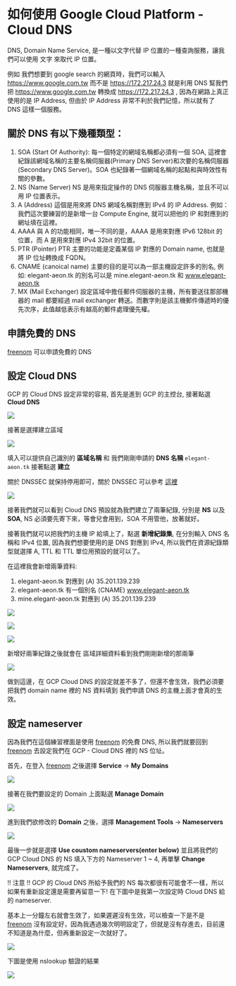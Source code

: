 # 如何使用 Google Cloud Platform - Cloud DNS

DNS, Domain Name Service, 是一種以文字代替 IP 位置的一種查詢服務，讓我們可以使用 文字 來取代 IP 位置。

例如 我們想要到 google search 的網頁時，我們可以輸入 https://www.google.com.tw 而不是 https://172.217.24.3 就是利用 DNS 幫我們把 https://www.google.com.tw 轉換成 https://172.217.24.3 , 因為在網路上真正使用的是 IP Address, 但由於 IP Address 非常不利於我們記憶，所以就有了 DNS 這樣一個服務。

## 關於 DNS 有以下幾種類型：

1. SOA (Start Of Authority):
   每一個特定的網域名稱都必須有一個 SOA, 這裡會紀錄該網域名稱的主要名稱伺服器(Primary DNS Server)和次要的名稱伺服器(Secondary DNS Server)。SOA 也紀錄著一個網域名稱的起點和與時效性有關的參數。
1. NS (Name Server)
   NS 是用來指定操作的 DNS 伺服器主機名稱，並且不可以用 IP 位置表示。
1. A (Address)
   這個是用來將 DNS 網域名稱對應到 IPv4 的 IP Address. 例如：我們這次要練習的是新增一台 Compute Engine, 就可以把他的 IP 和對應到的網址填在這裡。
1. AAAA
   與 A 的功能相同，唯一不同的是，AAAA 是用來對應 IPv6 128bit 的 位置，而 A 是用來對應 IPv4 32bit 的位置。
1. PTR (Pointer)
   PTR 主要的功能是定義某個 IP 對應的 Domain name, 也就是將 IP 位址轉換成 FQDN。
1. CNAME (canoical name)
   主要的目的是可以為一部主機設定許多的別名, 例如: elegant-aeon.tk 的別名可以是 mine.elegant-aeon.tk 和 www.elegant-aeon.tk
1. MX (Mail Exchanger)
   設定區域中擔任郵件伺服器的主機，所有要送往那部機器的 mail 都要經過 mail exchanger 轉送。而數字則是該主機郵件傳遞時的優先次序，此值越低表示有越高的郵件處理優先權。

## 申請免費的 DNS

[freenom] 可以申請免費的 DNS

## 設定 Cloud DNS

GCP 的 Cloud DNS 設定非常的容易, 首先是進到 GCP 的主控台, 接著點選 **Cloud DNS**

![][01-enter-cloud-dns]

接著是選擇建立區域

![][02-create-domain]

填入可以提供自己識別的 **區域名稱** 和 我們剛剛申請的 **DNS 名稱** `elegant-aeon.tk` 接著點選 **建立**

關於 DNSSEC 就保持停用即可，關於 DNSSEC 可以參考 [這裡][dnssec]

![][03-dns-domain-created]

接著我們就可以看到 Cloud DNS 預設就為我們建立了兩筆紀錄, 分別是 **NS** 以及 **SOA**, NS 必須要先寄下來，等會兒會用到，SOA 不用管他，放著就好。

接著我們就可以把我們的主機 IP 給填上了，點選 **新增紀錄集**, 在分別輸入 DNS 名稱和 IPv4 位置, 因為我們想要使用的是 DNS 對應到 IPv4, 所以我們在資源紀錄類型就選擇 A, TTL 和 TTL 單位用預設的就可以了。

在這裡我會新增兩筆資料:

1. elegant-aeon.tk 對應到 (A) 35.201.139.239
1. elegant-aeon.tk 有一個別名 (CNAME) www.elegant-aeon.tk
1. mine.elegant-aeon.tk 對應到 (A) 35.201.139.239

![][04-add-dns-record00]

![][04-add-dns-record01]

![][04-add-dns-record02]

新增好兩筆紀錄之後就會在 區域詳細資料看到我們剛剛新增的那兩筆

![][05-show-dns-detail]

做到這邊，在 GCP Cloud DNS 的設定就差不多了，但還不會生效，我們必須要把我們 domain name 裡的 NS 資料填到 我們申請 DNS 的主機上面才會真的生效。

## 設定 nameserver

因為我們在這個練習裡面是使用 [freenom] 的免費 DNS, 所以我們就要回到 [freenom] 去設定我們在 GCP - Cloud DNS 裡的 NS 位址。

首先，在登入 [freenom] 之後選擇 **Service** -> **My Domains**

![][setup-ns-on-freenom01]

接著在我們要設定的 Domain 上面點選 **Manage Domain**

![][setup-ns-on-freenom02]

進到我們欲修改的 **Domain** 之後，選擇 **Management Tools** -> **Nameservers**

![][setup-ns-on-freenom03]

最後一步就是選擇 **Use coustom nameservers(enter below)** 並且將我們的 GCP Cloud DNS 的 NS 填入下方的 Nameserver 1 ~ 4, 再單擊 **Change Nameservers**, 就完成了。

!! 注意 !! GCP 的 Cloud DNS 所給予我們的 NS 每次都很有可能會不一樣，所以如果有重新設定還是需要再留意一下! 在下圖中是我第一次設定時 Cloud DNS 給的 nameserver.

基本上一分鐘左右就會生效了，如果遲遲沒有生效，可以檢查一下是不是 [freenom] 沒有設定好，因為我遇過幾次明明設定了，但就是沒有存進去，目前還不知道是為什麼，但再重新設定一次就好了。

![][setup-ns-on-freenom04]


下圖是使用 nslookup 驗證的結果

![][nslookup-dns-reuslt]


[comment]: <> (URL Link)

[freenom]: http://www.freenom.com
[dnssec]: https://zh.wikipedia.org/wiki/%E5%9F%9F%E5%90%8D%E7%B3%BB%E7%BB%9F%E5%AE%89%E5%85%A8%E6%89%A9%E5%B1%95

[comment]: <> (Image Link)
[01-enter-cloud-dns]: images/learn_gcp_cloud_dns_01_click_cloud_dns.png
[02-create-domain]: images/learn_gcp_cloud_dns_02_select_create_domain.png
[03-dns-domain-created]: images/learn_gcp_cloud_dns_03_create_dns_domain.png
[04-add-dns-record00]: images/learn_gcp_cloud_dns_05_add_record_00.png
[04-add-dns-record01]: images/learn_gcp_cloud_dns_05_add_record_01.png
[04-add-dns-record02]: images/learn_gcp_cloud_dns_05_add_record_02.png
[05-show-dns-detail]: images/learn_gcp_cloud_dns_06_dns_detail.png
[setup-ns-on-freenom01]: images/learn_gcp_cloud_dns_07_setup_ns_01.png
[setup-ns-on-freenom02]: images/learn_gcp_cloud_dns_07_setup_ns_02.png
[setup-ns-on-freenom03]: images/learn_gcp_cloud_dns_07_setup_ns_03.png
[setup-ns-on-freenom04]: images/learn_gcp_cloud_dns_07_setup_ns_04.png
[nslookup-dns-reuslt]: images/learn_gcp_cloud_dns_08_nslookup_dns.png